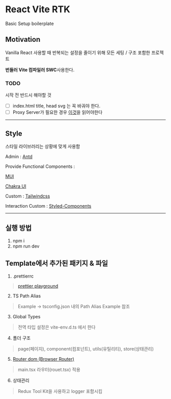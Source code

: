 # React Vite RTK

Basic Setup boilerplate

## Motivation

Vanilla React 사용할 때 반복되는 설정을 줄이기 위해 모든 세팅 / 구조 포함한 프로젝트

**번들러 Vite 컴파일러 SWC**사용한다.

### TODO

시작 전 반드시 해야할 것

- [ ] index.html title, head svg 는 꼭 바궈야 한다.
- [ ] Proxy Server가 필요한 경우 [이것](https://ko.vitejs.dev/config/server-options.html#server-proxy)을 읽어야한다

<hr/>

## Style

스타일 라이브러리는 상황에 맞게 사용함

Admin : [Antd](https://ant.design/)

Provide Functional Components :

[MUI](https://mui.com/material-ui/getting-started/installation/)

[Chakra UI](https://chakra-ui.com/getting-started)

Custom : [Tailwindcss](https://tailwindcss.com/docs/installation)

Interaction Custom : [Styled-Components](https://styled-components.com/)

<hr/>

## 실행 방법

1. npm i
2. npm run dev

## Template에서 추가된 패키지 & 파일

1. .prettierrc

>    [prettier playground](https://prettier.io/playground/)

2. TS Path Alias

>    Example -> tsconfig.json 내의 Path Alias Example 참조

3. Global Types

>    전역 타입 설정은 vite-env.d.ts 에서 한다

4. 폴더 구조

>    page(페이지), component(컴포넌트), utils(유틸리티), store(상태관리)

5. [Router dom (Browser Router)](https://reactrouter.com/en/main/routers/create-browser-router)

>    main.tsx 라우터(rouet.tsx) 적용

6. 상태관리

>    Redux Tool Kit을 사용하고 logger 포함시킴

